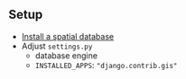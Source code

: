 ##  Setup

- [Install a spatial database](https://docs.djangoproject.com/en/1.10/ref/contrib/gis/install/)
- Adjust `settings.py`
  - database engine
  - `INSTALLED_APPS`: `"django.contrib.gis"`
